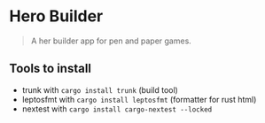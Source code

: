 # Hero Builder
> A her builder app for pen and paper games.

## Tools to install
- trunk with `cargo install trunk` (build tool)
- leptosfmt with `cargo install leptosfmt` (formatter for rust html)
- nextest with `cargo install cargo-nextest --locked`
